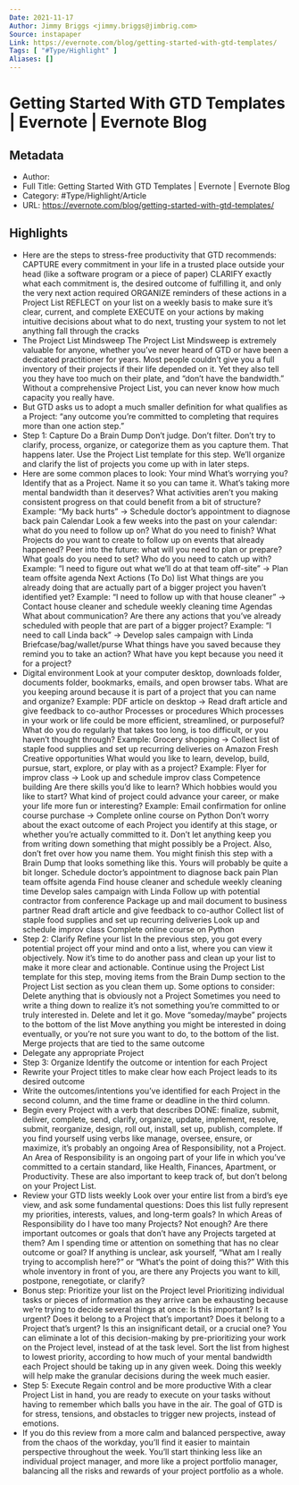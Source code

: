 ```yaml
---
Date: 2021-11-17
Author: Jimmy Briggs <jimmy.briggs@jimbrig.com>
Source: instapaper
Link: https://evernote.com/blog/getting-started-with-gtd-templates/
Tags: [ "#Type/Highlight" ]
Aliases: []
---
```

# Getting Started With GTD Templates | Evernote | Evernote Blog

## Metadata
- Author: 
- Full Title: Getting Started With GTD Templates | Evernote | Evernote Blog
- Category: #Type/Highlight/Article
- URL: https://evernote.com/blog/getting-started-with-gtd-templates/

## Highlights
- Here are the steps to stress-free productivity that GTD recommends:
  CAPTURE every commitment in your life in a trusted place outside your head (like a software program or a piece of paper)
  CLARIFY exactly what each commitment is, the desired outcome of fulfilling it, and only the very next action required
  ORGANIZE reminders of these actions in a Project List
  REFLECT on your list on a weekly basis to make sure it’s clear, current, and complete
  EXECUTE on your actions by making intuitive decisions about what to do next, trusting your system to not let anything fall through the cracks
- The Project List Mindsweep
  The Project List Mindsweep is extremely valuable for anyone, whether you’ve never heard of GTD or have been a dedicated practitioner for years. Most people couldn’t give you a full inventory of their projects if their life depended on it. Yet they also tell you they have too much on their plate, and “don’t have the bandwidth.” Without a comprehensive Project List, you can never know how much capacity you really have.
- But GTD asks us to adopt a much smaller definition for what qualifies as a Project: “any outcome you’re committed to completing that requires more than one action step.”
- Step 1: Capture
  Do a Brain Dump
  Don’t judge. Don’t filter. Don’t try to clarify, process, organize, or categorize them as you capture them. That happens later.
  Use the Project List template for this step. We’ll organize and clarify the list of projects you come up with in later steps.
- Here are some common places to look:
  Your mind
  What’s worrying you? Identify that as a Project. Name it so you can tame it. What’s taking more mental bandwidth than it deserves? What activities aren’t you making consistent progress on that could benefit from a bit of structure?
  Example: “My back hurts” → Schedule doctor’s appointment to diagnose back pain
  Calendar
  Look a few weeks into the past on your calendar: what do you need to follow up on? What do you need to finish? What Projects do you want to create to follow up on events that already happened?
  Peer into the future: what will you need to plan or prepare? What goals do you need to set? Who do you need to catch up with?
  Example: “I need to figure out what we’ll do at that team off-site” → Plan team offsite agenda
  Next Actions (To Do) list
  What things are you already doing that are actually part of a bigger project you haven’t identified yet?
  Example: “I need to follow up with that house cleaner” → Contact house cleaner and schedule weekly cleaning time
  Agendas
  What about communication? Are there any actions that you’ve already scheduled with people that are part of a bigger project?
  Example: “I need to call Linda back” → Develop sales campaign with Linda
  Briefcase/bag/wallet/purse
  What things have you saved because they remind you to take an action? What have you kept because you need it for a project?
- Digital environment
  Look at your computer desktop, downloads folder, documents folder, bookmarks, emails, and open browser tabs. What are you keeping around because it is part of a project that you can name and organize?
  Example: PDF article on desktop → Read draft article and give feedback to co-author
  Processes or procedures
  Which processes in your work or life could be more efficient, streamlined, or purposeful? What do you do regularly that takes too long, is too difficult, or you haven’t thought through?
  Example: Grocery shopping → Collect list of staple food supplies and set up recurring deliveries on Amazon Fresh
  Creative opportunities
  What would you like to learn, develop, build, pursue, start, explore, or play with as a project?
  Example: Flyer for improv class → Look up and schedule improv class
  Competence building
  Are there skills you’d like to learn? Which hobbies would you like to start? What kind of project could advance your career, or make your life more fun or interesting?
  Example: Email confirmation for online course purchase → Complete online course on Python
  Don’t worry about the exact outcome of each Project you identify at this stage, or whether you’re actually committed to it. Don’t let anything keep you from writing down something that might possibly be a Project. Also, don’t fret over how you name them.
  You might finish this step with a Brain Dump that looks something like this. Yours will probably be quite a bit longer.
  Schedule doctor’s appointment to diagnose back pain
  Plan team offsite agenda
  Find house cleaner and schedule weekly cleaning time
  Develop sales campaign with Linda
  Follow up with potential contractor from conference
  Package up and mail document to business partner
  Read draft article and give feedback to co-author
  Collect list of staple food supplies and set up recurring deliveries
  Look up and schedule improv class
  Complete online course on Python
- Step 2: Clarify
  Refine your list
  In the previous step, you got every potential project off your mind and onto a list, where you can view it objectively. Now it’s time to do another pass and clean up your list to make it more clear and actionable.
  Continue using the Project List template for this step, moving items from the Brain Dump section to the Project List section as you clean them up.
  Some options to consider:
  Delete anything that is obviously not a Project
  Sometimes you need to write a thing down to realize it’s not something you’re committed to or truly interested in. Delete and let it go.
  Move “someday/maybe” projects to the bottom of the list
  Move anything you might be interested in doing eventually, or you’re not sure you want to do, to the bottom of the list.
  Merge projects that are tied to the same outcome
- Delegate any appropriate Project
- Step 3: Organize
  Identify the outcome or intention for each Project
- Rewrite your Project titles to make clear how each Project leads to its desired outcome
- Write the outcomes/intentions you’ve identified for each Project in the second column, and the time frame or deadline in the third column.
- Begin every Project with a verb that describes DONE: finalize, submit, deliver, complete, send, clarify, organize, update, implement, resolve, submit, reorganize, design, roll out, install, set up, publish, complete.
  If you find yourself using verbs like manage, oversee, ensure, or maximize, it’s probably an ongoing Area of Responsibility, not a Project. An Area of Responsibility is an ongoing part of your life in which you’ve committed to a certain standard, like Health, Finances, Apartment, or Productivity. These are also important to keep track of, but don’t belong on your Project List.
- Review your GTD lists weekly
  Look over your entire list from a bird’s eye view, and ask some fundamental questions:
  Does this list fully represent my priorities, interests, values, and long-term goals?
  In which Areas of Responsibility do I have too many Projects? Not enough?
  Are there important outcomes or goals that don’t have any Projects targeted at them?
  Am I spending time or attention on something that has no clear outcome or goal?
  If anything is unclear, ask yourself, “What am I really trying to accomplish here?” or “What‘s the point of doing this?”
  With this whole inventory in front of you, are there any Projects you want to kill, postpone, renegotiate, or clarify?
- Bonus step: Prioritize your list on the Project level
  Prioritizing individual tasks or pieces of information as they arrive can be exhausting because we’re trying to decide several things at once:
  Is this important?
  Is it urgent?
  Does it belong to a Project that’s important?
  Does it belong to a Project that’s urgent?
  Is this an insignificant detail, or a crucial one?
  You can eliminate a lot of this decision-making by pre-prioritizing your work on the Project level, instead of at the task level. Sort the list from highest to lowest priority, according to how much of your mental bandwidth each Project should be taking up in any given week. Doing this weekly will help make the granular decisions during the week much easier.
- Step 5: Execute
  Regain control and be more productive
  With a clear Project List in hand, you are ready to execute on your tasks without having to remember which balls you have in the air. The goal of GTD is for stress, tensions, and obstacles to trigger new projects, instead of emotions.
- If you do this review from a more calm and balanced perspective, away from the chaos of the workday, you’ll find it easier to maintain perspective throughout the week. You’ll start thinking less like an individual project manager, and more like a project portfolio manager, balancing all the risks and rewards of your project portfolio as a whole.
